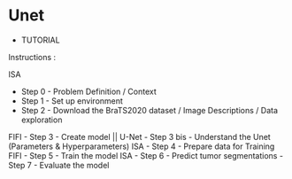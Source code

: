 # Unet

- TUTORIAL

Instructions :

ISA

   -  Step 0 - Problem Definition / Context
   -  Step 1 - Set up environment
   -  Step 2 - Download the BraTS2020 dataset / Image Descriptions / Data exploration
    
FIFI
    - Step 3 - Create model || U-Net
    - Step 3 bis - Understand the Unet (Parameters & Hyperparameters)
ISA
    - Step 4 - Prepare data for Training
FIFI
    - Step 5 - Train the model
ISA
    - Step 6 - Predict tumor segmentations
    - Step 7 - Evaluate the model
